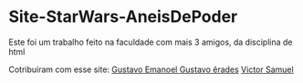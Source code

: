 # Site-StarWars-AneisDePoder
Este foi um trabalho feito na faculdade com mais 3 amigos, da disciplina de html

Cotribuíram com esse site: 
<a href="https://github.com/GustavoAdornelas"> Gustavo Emanoel </a>
<a href="https://github.com/Gustavo-erades"> Gustavo êrades</a>
<a href="https://github.com/Aluno18"> Victor Samuel </a>
